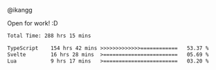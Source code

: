 @ikangg

Open for work! :D

<!--START_SECTION:waka-->

```txt
Total Time: 288 hrs 15 mins

TypeScript    154 hrs 42 mins >>>>>>>>>>>>>============   53.37 %
Svelte        16 hrs 28 mins  >========================   05.69 %
Lua           9 hrs 17 mins   >========================   03.20 %
```

<!--END_SECTION:waka-->
